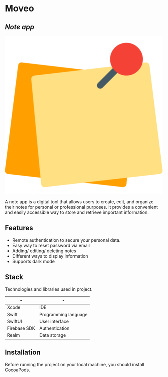 # Moveo
## _Note app_

<img src="https://raw.githubusercontent.com/paulmaltsev16/MoveoNoteApp/main/Documentation/note_app_icon.png" alt="SuperCom">

A note app is a digital tool that allows users to create, edit, and organize their notes for personal or professional purposes. It provides a convenient and easily accessible way to store and retrieve important information.

## Features

- Remote authentication to secure your personal data.
- Easy way to reset password via email
- Adding/ editing/ deleting notes
- Different ways to display information
- Supports dark mode

## Stack

Technologies and libraries used in project.

| - | - |
| ------ | ------ |
| Xcode |IDE |
| Swift | Programming language |
| SwiftUI | User interface |
| Firebase SDK | Authentication |
| Realm | Data storage |

## Installation

Before running the project on your local machine, you should install CocoaPods.



